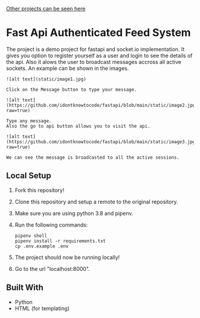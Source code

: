 <a href="https://github.com/MohanChhabaria">Other projects can be seen here</a>

# Fast Api Authenticated Feed System

The project is a demo project for fastapi and socket.io implementation. It gives you option to register yourself as a user and login to see the details of the api. Also it alows the user to broadcast messages accross all active sockets. An example can be shown in the images.  

```
![alt text](static/image1.jpg)

Click on the Message button to type your message.  
```

```
![alt text](https://github.com/idontknowtocode/fastapi/blob/main/static/image2.jpg?raw=true)

Type any message.
Also the go to api button allows you to visit the api.  
```
```
![alt text](https://github.com/idontknowtocode/fastapi/blob/main/static/image3.jpg?raw=true)

We can see the message is broadcasted to all the active sessions.  
```

## Local Setup

1. Fork this repository!

2. Clone this repository and setup a remote to the original repository.

3. Make sure you are using python 3.8 and pipenv.

4.  Run the following commands:
    ```
    pipenv shell
    pipenv install -r requirements.txt
    cp .env.example .env
    ```

5. The project should now be running locally!

6. Go to the url "localhost:8000".



## Built With

* Python 
* HTML (for templating)